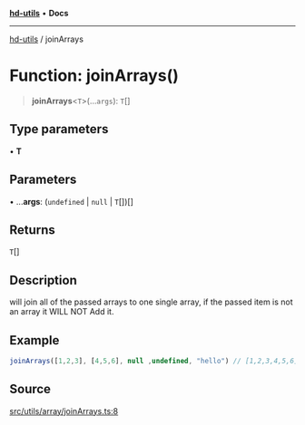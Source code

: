 [**hd-utils**](../README.md) • **Docs**

***

[hd-utils](../globals.md) / joinArrays

# Function: joinArrays()

> **joinArrays**\<`T`\>(...`args`): `T`[]

## Type parameters

• **T**

## Parameters

• ...**args**: (`undefined` \| `null` \| `T`[])[]

## Returns

`T`[]

## Description

will join all of the passed arrays to one single array, if the passed item is not an array it WILL NOT Add it.

## Example

```ts
joinArrays([1,2,3], [4,5,6], null ,undefined, "hello") // [1,2,3,4,5,6]
```

## Source

[src/utils/array/joinArrays.ts:8](https://github.com/AhmadHddad/h-utils/blob/5c76ff5de068cee019fc632d9da2e395721bb48f/src/utils/array/joinArrays.ts#L8)
